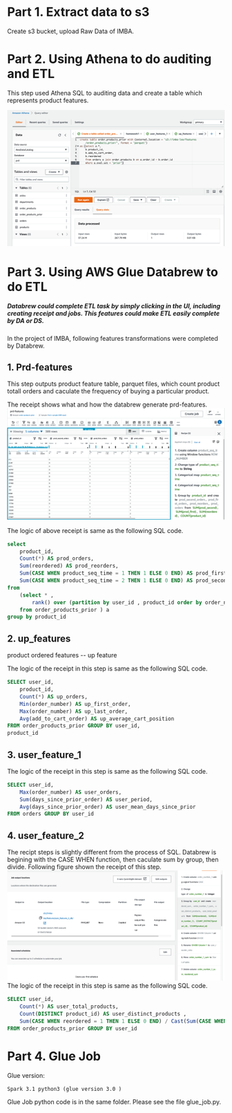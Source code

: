 # Part 1. Extract data to s3

Create s3 bucket, upload Raw Data of IMBA.

# Part 2. Using Athena to do auditing and ETL 


This step used Athena SQL to auditing data and create a table which represents product features. 

![athena](https://github.com/LeoLee-Xiaohu/IMBA-AWS/blob/main/imgs/athena.png)



# Part 3. Using AWS Glue Databrew to do ETL 

##### Databrew could complete ETL task by simply clicking in the UI, including creating receipt and jobs. This features could make ETL easily complete by DA or DS. 

In the project of IMBA, following features transformations were completed by Databrew.

## 1. Prd-features

This step outputs product feature table, parquet files, which count product totall orders and caculate the frequency of buying a particular product.

The receipt shows what and how the databrew generate prd-features.
![reciept](https://github.com/LeoLee-Xiaohu/IMBA-AWS/blob/main/imgs/recipe-prd-features.png)

The logic of above receipt is same as the following SQL code. 

``` sql
select 
    product_id,
    Count(*) AS prod_orders,
    Sum(reordered) AS prod_reorders,
    Sum(CASE WHEN product_seq_time = 1 THEN 1 ELSE 0 END) AS prod_first_orders,
    Sum(CASE WHEN product_seq_time = 2 THEN 1 ELSE 0 END) AS prod_second_orders
from 
    (select * , 
        rank() over (partition by user_id , product_id order by order_number ) as product_seq_time 
    from order_products_prior ) a
group by product_id
```

## 2. up_features

product ordered features -- up feature 

The logic of the receipt in this step is same as the following SQL code.

```sql
SELECT user_id, 
    product_id,
    Count(*) AS up_orders,
    Min(order_number) AS up_first_order, 
    Max(order_number) AS up_last_order, 
    Avg(add_to_cart_order) AS up_average_cart_position
FROM order_products_prior GROUP BY user_id,
product_id
``` 

## 3. user_feature_1

The logic of the receipt in this step is same as the following SQL code.

``` sql
SELECT user_id,
    Max(order_number) AS user_orders, 
    Sum(days_since_prior_order) AS user_period, 
    Avg(days_since_prior_order) AS user_mean_days_since_prior
FROM orders GROUP BY user_id
```


## 4. user_feature_2

The recipt steps is slightly different from the process of SQL. Databrew is begining with the CASE WHEN function, then caculate sum by group, then divide. Following figure shown the receipt of this step.
![2](https://github.com/LeoLee-Xiaohu/IMBA-AWS/blob/main/imgs/receipt_user-feature-2.png)
The logic of the receipt in this step is same as the following SQL code.

``` sql
SELECT user_id,
    Count(*) AS user_total_products,
    Count(DISTINCT product_id) AS user_distinct_products ,
    Sum(CASE WHEN reordered = 1 THEN 1 ELSE 0 END) / Cast(Sum(CASE WHEN order_number > 1 THEN 1 ELSE 0 END) AS DOUBLE)AS user_reorder_ratio
FROM order_products_prior GROUP BY user_id
```

# Part 4. Glue Job 

Glue version: 
``` 
Spark 3.1 python3 (glue version 3.0 )
``` 
Glue Job python code is in the same folder. Please see the file glue_job.py.

